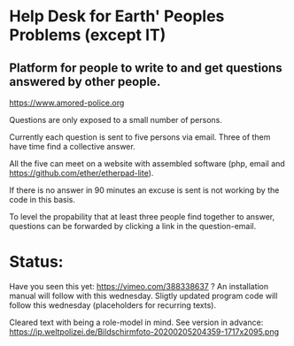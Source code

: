 # Help Desk for Earth' Peoples Problems (except IT)

## Platform for people to write to and get questions answered by other people.

https://www.amored-police.org

Questions are only exposed to a small number of persons.

Currently each question is sent to five persons via email. Three of them have time find a collective answer.

All the five can meet on a website with assembled software (php, email and https://github.com/ether/etherpad-lite).

If there is no answer in 90 minutes an excuse is sent is not working by the code in this basis.

To level the propability that at least three people find together to answer, questions can be forwarded by clicking a link in the question-email.

# Status:
Have you seen this yet: https://vimeo.com/388338637 ? An installation manual will follow with this wednesday. Sligtly updated program code will follow this wednesday (placeholders for recurring texts).

Cleared text with being a role-model in mind. See version in advance: https://ip.weltpolizei.de/Bildschirmfoto-20200205204359-1717x2095.png
